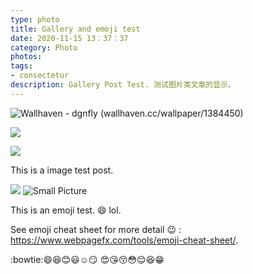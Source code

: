 ```yaml
---
type: photo
title: Gallery and emoji test
date: 2020-11-15 13：37：37
category: Photo
photos:
tags:
- consectetur
description: Gallery Post Test. 测试图片类文章的显示。
---
```


![Wallhaven - dgnfly (wallhaven.cc/wallpaper/1384450)](https://w.wallhaven.cc/full/ym/wallhaven-ym2del.png)

![](https://pic.downk.cc/item/5fde273d3ffa7d37b3d97d64.jpg)

![](https://pic.downk.cc/item/5fd366d83ffa7d37b3f0e9fa.jpg)



This is a image test post.

![](https://pic.downk.cc/item/5fae7dd31cd1bbb86ba566cd.jpg)
![Small Picture](http://placehold.it/350x150.jpg)


This is an emoji test. :smile: lol.

See emoji cheat sheet for more detail :wink: : <https://www.webpagefx.com/tools/emoji-cheat-sheet/>.

:bowtie::smile::laughing::blush::smiley::relaxed::smirk:
:heart_eyes::kissing_heart::kissing_closed_eyes::flushed::relieved::satisfied::grin:
